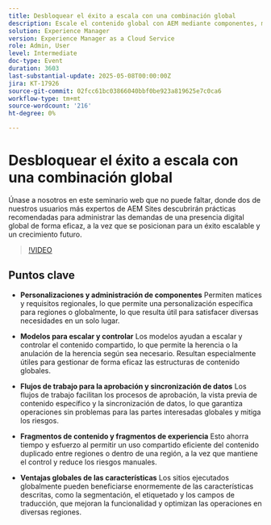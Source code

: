 ```yaml
---
title: Desbloquear el éxito a escala con una combinación global
description: Escale el contenido global con AEM mediante componentes, modelos, flujos de trabajo y fragmentos personalizados para obtener un control, una aprobación y una flexibilidad regional eficientes.
solution: Experience Manager
version: Experience Manager as a Cloud Service
role: Admin, User
level: Intermediate
doc-type: Event
duration: 3603
last-substantial-update: 2025-05-08T00:00:00Z
jira: KT-17926
source-git-commit: 02fcc61bc03866040bbf0be923a819625e7c0ca6
workflow-type: tm+mt
source-wordcount: '216'
ht-degree: 0%

---
```



# Desbloquear el éxito a escala con una combinación global

Únase a nosotros en este seminario web que no puede faltar, donde dos de nuestros usuarios más expertos de AEM Sites descubrirán prácticas recomendadas para administrar las demandas de una presencia digital global de forma eficaz, a la vez que se posicionan para un éxito escalable y un crecimiento futuro.

>[!VIDEO](https://video.tv.adobe.com/v/3457918/?learn=on&enablevpops)

## Puntos clave

* **Personalizaciones y administración de componentes** Permiten matices y requisitos regionales, lo que permite una personalización específica para regiones o globalmente, lo que resulta útil para satisfacer diversas necesidades en un solo lugar.

* **Modelos para escalar y controlar** Los modelos ayudan a escalar y controlar el contenido compartido, lo que permite la herencia o la anulación de la herencia según sea necesario. Resultan especialmente útiles para gestionar de forma eficaz las estructuras de contenido globales.

* **Flujos de trabajo para la aprobación y sincronización de datos** Los flujos de trabajo facilitan los procesos de aprobación, la vista previa de contenido específico y la sincronización de datos, lo que garantiza operaciones sin problemas para las partes interesadas globales y mitiga los riesgos.

* **Fragmentos de contenido y fragmentos de experiencia** Esto ahorra tiempo y esfuerzo al permitir un uso compartido eficiente del contenido duplicado entre regiones o dentro de una región, a la vez que mantiene el control y reduce los riesgos manuales.

* **Ventajas globales de las características** Los sitios ejecutados globalmente pueden beneficiarse enormemente de las características descritas, como la segmentación, el etiquetado y los campos de traducción, que mejoran la funcionalidad y optimizan las operaciones en diversas regiones.
